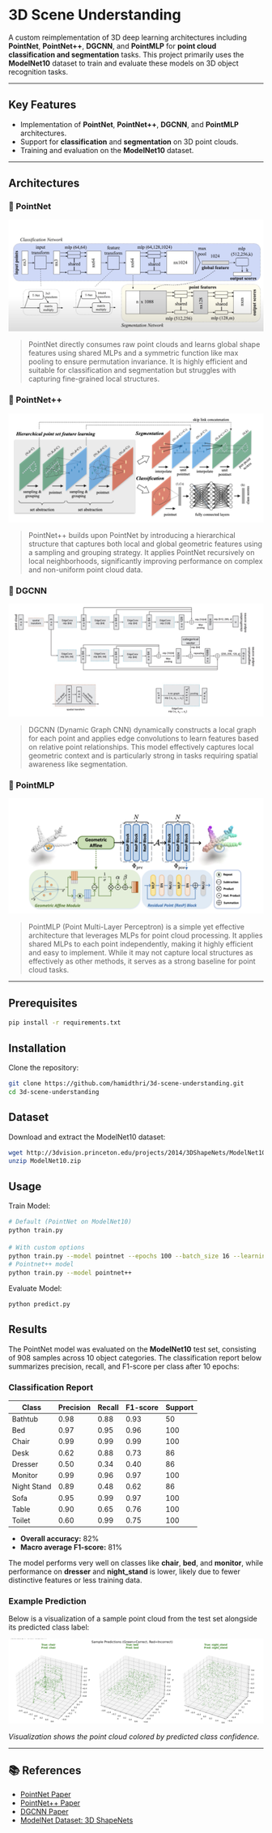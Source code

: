 # 3D Scene Understanding

A custom reimplementation of 3D deep learning architectures including **PointNet**, **PointNet++**, **DGCNN**, and **PointMLP** for **point cloud classification and segmentation** tasks. This project primarily uses the **ModelNet10** dataset to train and evaluate these models on 3D object recognition tasks.

---

## Key Features

- Implementation of **PointNet**, **PointNet++**, **DGCNN**, and **PointMLP** architectures.
- Support for **classification** and **segmentation** on 3D point clouds.
- Training and evaluation on the **ModelNet10** dataset.


---

## Architectures

### 🔹 PointNet
![PointNet Architecture](assets/pointnet.png)

> PointNet directly consumes raw point clouds and learns global shape features using shared MLPs and a symmetric function like max pooling to ensure permutation invariance. It is highly efficient and suitable for classification and segmentation but struggles with capturing fine-grained local structures.

### 🔹 PointNet++
![PointNet Architecture](assets/pointnetpp.png)

> PointNet++ builds upon PointNet by introducing a hierarchical structure that captures both local and global geometric features using a sampling and grouping strategy. It applies PointNet recursively on local neighborhoods, significantly improving performance on complex and non-uniform point cloud data.

### 🔹 DGCNN
![PointNet Architecture](assets/dgcnn.png)

> DGCNN (Dynamic Graph CNN) dynamically constructs a local graph for each point and applies edge convolutions to learn features based on relative point relationships. This model effectively captures local geometric context and is particularly strong in tasks requiring spatial awareness like segmentation.

<!-- add pointmlp -->
### 🔹 PointMLP
![PointMLP Architecture](assets/pointmlp.png)

> PointMLP (Point Multi-Layer Perceptron) is a simple yet effective architecture that leverages MLPs for point cloud processing. It applies shared MLPs to each point independently, making it highly efficient and easy to implement. While it may not capture local structures as effectively as other methods, it serves as a strong baseline for point cloud tasks.

---

## Prerequisites

```bash
pip install -r requirements.txt
```

## Installation
Clone the repository:
```bash
git clone https://github.com/hamidthri/3d-scene-understanding.git
cd 3d-scene-understanding
```

## Dataset
Download and extract the ModelNet10 dataset:
```bash
wget http://3dvision.princeton.edu/projects/2014/3DShapeNets/ModelNet10.zip
unzip ModelNet10.zip
```


## Usage

Train Model:
```bash
# Default (PointNet on ModelNet10)
python train.py

# With custom options
python train.py --model pointnet --epochs 100 --batch_size 16 --learning_rate 0.01
# Pointnet++ model
python train.py --model pointnet++
```

Evaluate Model:
```bash
python predict.py
```

## Results

The PointNet model was evaluated on the **ModelNet10** test set, consisting of 908 samples across 10 object categories. The classification report below summarizes precision, recall, and F1-score per class after 10 epochs:

### Classification Report

| Class       | Precision | Recall | F1-score | Support |
|-------------|-----------|--------|----------|---------|
| Bathtub     | 0.98      | 0.88   | 0.93     | 50      |
| Bed         | 0.97      | 0.95   | 0.96     | 100     |
| Chair       | 0.99      | 0.99   | 0.99     | 100     |
| Desk        | 0.62      | 0.88   | 0.73     | 86      |
| Dresser     | 0.50      | 0.34   | 0.40     | 86      |
| Monitor     | 0.99      | 0.96   | 0.97     | 100     |
| Night Stand | 0.89      | 0.48   | 0.62     | 86      |
| Sofa        | 0.95      | 0.99   | 0.97     | 100     |
| Table       | 0.90      | 0.65   | 0.76     | 100     |
| Toilet      | 0.60      | 0.99   | 0.75     | 100     |

- **Overall accuracy:** 82%  
- **Macro average F1-score:** 81%

The model performs very well on classes like **chair**, **bed**, and **monitor**, while performance on **dresser** and **night_stand** is lower, likely due to fewer distinctive features or less training data.

### Example Prediction

Below is a visualization of a sample point cloud from the test set alongside its predicted class label:

![Sample Prediction](assets/prediction_sample.png)

*Visualization shows the point cloud colored by predicted class confidence.*



---

## 📚 References

- [PointNet Paper](https://arxiv.org/abs/1612.00593)
- [PointNet++ Paper](https://arxiv.org/abs/1706.02413)
- [DGCNN Paper](https://arxiv.org/abs/1801.07829)
- [ModelNet Dataset: 3D ShapeNets](http://modelnet.cs.princeton.edu/)

